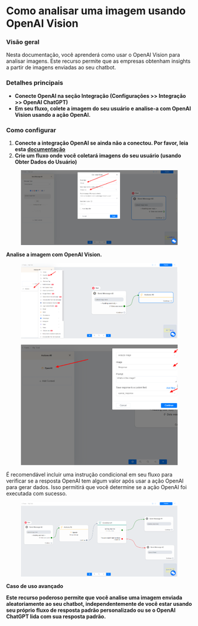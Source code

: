 # Como analisar uma imagem usando OpenAI Vision

### Visão geral <a href="#block-d7d234b5-ef02-4987-b1a1-3496c8f3d1f0" id="block-d7d234b5-ef02-4987-b1a1-3496c8f3d1f0"></a>

Nesta documentação, você aprenderá como usar o OpenAI Vision para analisar imagens. Este recurso permite que as empresas obtenham insights a partir de imagens enviadas ao seu chatbot.

### Detalhes principais <a href="#block-5bbaa0fb-6d96-4127-b060-56806c28ceaa" id="block-5bbaa0fb-6d96-4127-b060-56806c28ceaa"></a>

* **Conecte OpenAI na seção Integração (Configurações >> Integração >> OpenAI ChatGPT)**
* **Em seu fluxo, colete a imagem do seu usuário e analise-a com OpenAI Vision usando a ação OpenAI.**

### Como configurar <a href="#block-86dd861b-9d0e-4a33-a1e0-6ec35adad726" id="block-86dd861b-9d0e-4a33-a1e0-6ec35adad726"></a>

1. **Conecte a integração OpenAI se ainda não a conectou. Por favor, leia esta** [**documentação**](./)
2. **Crie um fluxo onde você coletará imagens do seu usuário (usando Obter Dados do Usuário)**

<figure><img src="../../.gitbook/assets/image (3).png" alt=""><figcaption></figcaption></figure>

**Analise a imagem com OpenAI Vision.**

<figure><img src="../../.gitbook/assets/image (4).png" alt=""><figcaption></figcaption></figure>

<figure><img src="../../.gitbook/assets/image (5).png" alt=""><figcaption></figcaption></figure>

É recomendável incluir uma instrução condicional em seu fluxo para verificar se a resposta OpenAI tem algum valor após usar a ação OpenAI para gerar dados. Isso permitirá que você determine se a ação OpenAI foi executada com sucesso.

<figure><img src="../../.gitbook/assets/image (6).png" alt=""><figcaption></figcaption></figure>

**Caso de uso avançado**

**Este recurso poderoso permite que você analise uma imagem enviada aleatoriamente ao seu chatbot, independentemente de você estar usando seu próprio fluxo de resposta padrão personalizado ou se o OpenAI ChatGPT lida com sua resposta padrão.**
